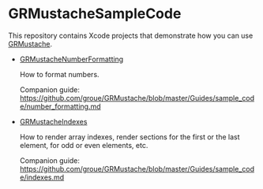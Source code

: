 # GRMustacheSampleCode

This repository contains Xcode projects that demonstrate how you can use [GRMustache](https://github.com/groue/GRMustache).

- [GRMustacheNumberFormatting](GRMustacheSampleCode/tree/master/GRMustacheNumberFormatting)

    How to format numbers.

    Companion guide: https://github.com/groue/GRMustache/blob/master/Guides/sample_code/number_formatting.md

- [GRMustacheIndexes](GRMustacheSampleCode/tree/master/GRMustacheIndexes)
    
    How to render array indexes, render sections for the first or the last element, for odd or even elements, etc.
    
    Companion guide: https://github.com/groue/GRMustache/blob/master/Guides/sample_code/indexes.md

